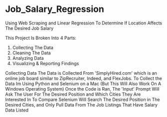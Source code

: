 # Job_Salary_Regression
Using Web Scraping and Linear Regression To Determine If Location Affects The Desired Job Salary

This Project Is Broken Into 4 Parts:
1. Collecting The Data
2. Cleaning The Data
3. Analyzing Data
4. Visualizing & Reporting Findings


Collecting Data
  The Data is Collected From 'SimplyHired.com' which is an online job board similar to ZipRecruiter, Indeed, and FlexJobs.
  To Collect the Data Im Using Python and Selenium on a Mac (But This Will Also Work On A Windows Operating System)
  Once the Code is Ran, The 'Input' Prompt Will Ask The User For The Desired Position and Which Cities They Are Interested In To Compare
  Selenium Will Search The Desired Position in The Desired Cities, and Only Pull Data From The Job Listings That Have Salary Data Listed
